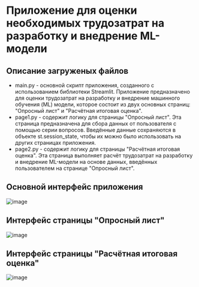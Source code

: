 # Приложение для оценки необходимых трудозатрат на разработку и внедрение ML-модели
## Описание загруженых файлов
* main.py - основной скрипт приложения, созданного с использованием библиотеки Streamlit. Приложение предназначено для оценки трудозатрат на разработку и внедрение машинного обучения (ML) модели, которое состоит из двух основных страниц: "Опросный лист" и "Расчётная итоговая оценка".
* page1.py - содержит логику для страницы "Опросный лист". Эта страница предназначена для сбора данных от пользователя с помощью серии вопросов. Введённые данные сохраняются в объекте st.session_state, чтобы их можно было использовать на других страницах приложения.
* page2.py - содержит логику для страницы "Расчётная итоговая оценка". Эта страница выполняет расчёт трудозатрат на разработку и внедрение ML-модели на основе данных, введённых пользователем на странице "Опросный лист".
## Основной интерфейс приложения
![image](https://github.com/user-attachments/assets/38b57e44-32f7-4483-8c6d-58fc8e608903)

## Интерфейс страницы "Опросный лист"
![image](https://github.com/user-attachments/assets/937956c7-26a9-4fb1-852a-243d2fcd0251)

## Интерфейс страницы "Расчётная итоговая оценка"
![image](https://github.com/user-attachments/assets/1786c04f-8bcc-4a74-b8f6-1805dac70565)
